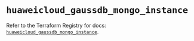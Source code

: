 # `huaweicloud_gaussdb_mongo_instance`

Refer to the Terraform Registry for docs: [`huaweicloud_gaussdb_mongo_instance`](https://registry.terraform.io/providers/huaweicloud/huaweicloud/1.71.1/docs/resources/gaussdb_mongo_instance).
